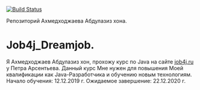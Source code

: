 [![Build Status](https://travis-ci.org/aakhmedkhodzhaev/Job4j_Hibernate.svg?branch=master)](https://travis-ci.org/aakhmedkhodzhaev/Job4j_Hibernate)

Репозиторий Ахмедходжаева Абдулазиз хона.

# Job4j_Dreamjob.

Я Ахмедходжаев Абдулазиз хон, прохожу курс по Java на сайте [job4j.ru](https://job4j.ru) у Петра Арсентьева.
Данный курс Мне нужен для повышения Моей квалификации как Java-Разработчика и обучению новым технологиям.
Начало обучения: 12.12.2019 г.
Ожидаемое завершение: 22.12.2020 г.